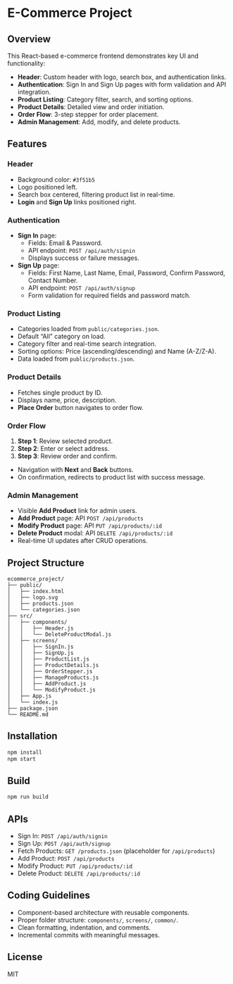 # E-Commerce Project

## Overview
This React-based e-commerce frontend demonstrates key UI and functionality:

- **Header**: Custom header with logo, search box, and authentication links.
- **Authentication**: Sign In and Sign Up pages with form validation and API integration.
- **Product Listing**: Category filter, search, and sorting options.
- **Product Details**: Detailed view and order initiation.
- **Order Flow**: 3-step stepper for order placement.
- **Admin Management**: Add, modify, and delete products.

## Features

### Header
- Background color: `#3f51b5`
- Logo positioned left.
- Search box centered, filtering product list in real-time.
- **Login** and **Sign Up** links positioned right.

### Authentication
- **Sign In** page:
  - Fields: Email & Password.
  - API endpoint: `POST /api/auth/signin`
  - Displays success or failure messages.
- **Sign Up** page:
  - Fields: First Name, Last Name, Email, Password, Confirm Password, Contact Number.
  - API endpoint: `POST /api/auth/signup`
  - Form validation for required fields and password match.

### Product Listing
- Categories loaded from `public/categories.json`.
- Default “All” category on load.
- Category filter and real-time search integration.
- Sorting options: Price (ascending/descending) and Name (A-Z/Z-A).
- Data loaded from `public/products.json`.

### Product Details
- Fetches single product by ID.
- Displays name, price, description.
- **Place Order** button navigates to order flow.

### Order Flow
1. **Step 1**: Review selected product.
2. **Step 2**: Enter or select address.
3. **Step 3**: Review order and confirm.
- Navigation with **Next** and **Back** buttons.
- On confirmation, redirects to product list with success message.

### Admin Management
- Visible **Add Product** link for admin users.
- **Add Product** page: API `POST /api/products`
- **Modify Product** page: API `PUT /api/products/:id`
- **Delete Product** modal: API `DELETE /api/products/:id`
- Real-time UI updates after CRUD operations.

## Project Structure
```
ecommerce_project/
├── public/
│   ├── index.html
│   ├── logo.svg
│   ├── products.json
│   └── categories.json
├── src/
│   ├── components/
│   │   ├── Header.js
│   │   └── DeleteProductModal.js
│   ├── screens/
│   │   ├── SignIn.js
│   │   ├── SignUp.js
│   │   ├── ProductList.js
│   │   ├── ProductDetails.js
│   │   ├── OrderStepper.js
│   │   ├── ManageProducts.js
│   │   ├── AddProduct.js
│   │   └── ModifyProduct.js
│   ├── App.js
│   └── index.js
├── package.json
└── README.md
```

## Installation
```bash
npm install
npm start
```

## Build
```bash
npm run build
```

## APIs
- Sign In: `POST /api/auth/signin`
- Sign Up: `POST /api/auth/signup`
- Fetch Products: `GET /products.json` (placeholder for `/api/products`)
- Add Product: `POST /api/products`
- Modify Product: `PUT /api/products/:id`
- Delete Product: `DELETE /api/products/:id`

## Coding Guidelines
- Component-based architecture with reusable components.
- Proper folder structure: `components/`, `screens/`, `common/`.
- Clean formatting, indentation, and comments.
- Incremental commits with meaningful messages.

## License
MIT
